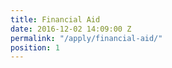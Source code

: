 ```yaml
---
title: Financial Aid
date: 2016-12-02 14:09:00 Z
permalink: "/apply/financial-aid/"
position: 1
---
```


